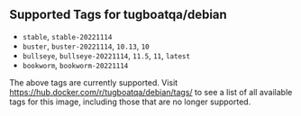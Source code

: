 ## Supported Tags for tugboatqa/debian

* `stable`, `stable-20221114`
* `buster`, `buster-20221114`, `10.13`, `10`
* `bullseye`, `bullseye-20221114`, `11.5`, `11`, `latest`
* `bookworm`, `bookworm-20221114`

The above tags are currently supported. Visit https://hub.docker.com/r/tugboatqa/debian/tags/ to see a list of all available tags for this image, including those that are no longer supported.
